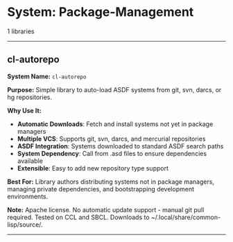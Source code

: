 # System: Package-Management

1 libraries

---

## cl-autorepo

**System Name:** `cl-autorepo`

**Purpose:** Simple library to auto-load ASDF systems from git, svn, darcs, or hg repositories.

**Why Use It:**
- **Automatic Downloads**: Fetch and install systems not yet in package managers
- **Multiple VCS**: Supports git, svn, darcs, and mercurial repositories
- **ASDF Integration**: Systems downloaded to standard ASDF search paths
- **System Dependency**: Call from .asd files to ensure dependencies available
- **Extensible**: Easy to add new repository type support

**Best For:** Library authors distributing systems not in package managers, managing private dependencies, and bootstrapping development environments.

**Note:** Apache license. No automatic update support - manual git pull required. Tested on CCL and SBCL. Downloads to ~/.local/share/common-lisp/source/.

---


